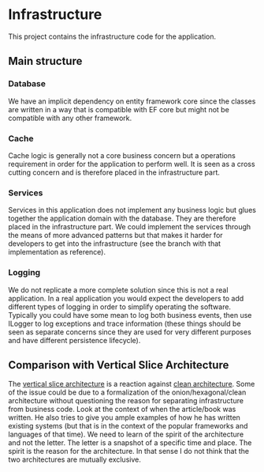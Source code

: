 # Infrastructure

This project contains the infrastructure code for the application.

## Main structure

### Database

We have an implicit dependency on entity framework core since the classes are written in a way that is compatible with EF core but might not be compatible with any other framework.

### Cache

Cache logic is generally not a core business concern but a operations requirement in order for the application to perform well. It is seen as a cross cutting concern and is therefore placed in the infrastructure part.

### Services

Services in this application does not implement any business logic but glues together the application domain with the database. They are therefore placed in the infrastructure part. We could implement the services through the means of more advanced patterns but that makes it harder for developers to get into the infrastructure (see the branch with that implementation as reference).

### Logging

We do not replicate a more complete solution since this is not a real application. In a real application you would expect the developers to add different types of logging in order to simplify operating the software. Typically you could have some mean to log both business events, then use ILogger to log exceptions and trace information (these things should be seen as separate concerns since they are used for very different purposes and have different persistence lifecycle).

## Comparison with Vertical Slice Architecture

The [vertical slice architecture](https://web.archive.org/web/20230328220230/https://jimmybogard.com/vertical-slice-architecture/) is a reaction against [clean architecture](https://blog.cleancoder.com/uncle-bob/2012/08/13/the-clean-architecture.html). Some of the issue could be due to a formalization of the onion/hexagonal/clean architecture without questioning the reason for separating infrastructure from business code. Look at the context of when the article/book was written. He also tries to give you ample examples of how he has written existing systems (but that is in the context of the popular frameworks and languages of that time). We need to learn of the spirit of the architecture and not the letter. The letter is a snapshot of a specific time and place. The spirit is the reason for the architecture. In that sense I do not think that the two architectures are mutually exclusive.